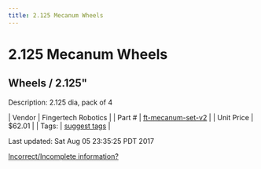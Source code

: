 ```yaml
---
title: 2.125 Mecanum Wheels
---
```


# 2.125 Mecanum Wheels
## Wheels / 2.125"
Description: 	2.125 dia, pack of 4 

| Vendor | Fingertech Robotics | 
| Part # | [ft-mecanum-set-v2](http://www.fingertechrobotics.com/proddetail.php?prod=ft-mecanum-set-v2) | 
| Unit Price | $62.01 | 
| Tags: | [suggest tags](https://docs.google.com/forms/d/e/1FAIpQLSeWyY8v3RgOty-MyWmh9U0iivNYN_molChYyS-0U-o-kOAv_g/viewform) | 

Last updated: Sat Aug 05 23:35:25 PDT 2017

 [Incorrect/Incomplete information?](https://docs.google.com/forms/d/e/1FAIpQLSeWyY8v3RgOty-MyWmh9U0iivNYN_molChYyS-0U-o-kOAv_g/viewform)